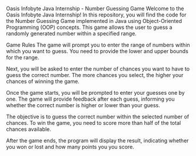Oasis Infobyte Java Internship - Number Guessing Game
Welcome to the Oasis Infobyte Java Internship! In this repository, you will find the code for the Number Guessing Game implemented in Java using Object-Oriented Programming (OOP) concepts. This game allows the user to guess a randomly generated number within a specified range.

Game Rules
The game will prompt you to enter the range of numbers within which you want to guess. You need to provide the lower and upper bounds for the range.

Next, you will be asked to enter the number of chances you want to have to guess the correct number. The more chances you select, the higher your chances of winning the game.

Once the game starts, you will be prompted to enter your guesses one by one. The game will provide feedback after each guess, informing you whether the correct number is higher or lower than your guess.

The objective is to guess the correct number within the selected number of chances. To win the game, you need to score more than half of the total chances available.

After the game ends, the program will display the result, indicating whether you won or lost and how many points you you score.

